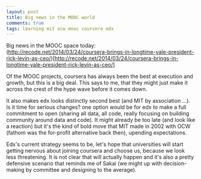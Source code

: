 ```yaml
---
layout: post
title: Big news in the MOOC world
comments: true
tags: learning mit ocw mooc coursera edx
---
```

Big news in the MOOC space today: (http://recode.net/2014/03/24/coursera-brings-in-longtime-yale-president-rick-levin-as-ceo/)[http://recode.net/2014/03/24/coursera-brings-in-longtime-yale-president-rick-levin-as-ceo/]

Of the MOOC projects, coursera has always been the best at execution and growth, but this is a big deal. This says to me, that they might just make it across the crest of the hype wave before it comes down. 

It also makes edx looks distinctly second best (and MIT by association ...). Is it time for serious changes? one option would be for edx to make a full commitment to open (sharing all data, all code, really focusing on building community around data and code). It might already be too late (and look like a reaction) but it's the kind of bold move that MIT made in 2002 with OCW (fathom was the for-profit alternative back then), upending expectations. 

Edx's current strategy seems to be, let's hope that universities will start getting nervous about joining coursera and choose us, because we look less threatening. It is not clear that will actually happen and it's also a pretty defensive scenario that reminds me of Sakai (we might up with decision-making by committee and designing to the average). 

